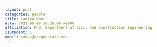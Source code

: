```yaml
---
layout: post
categories: people
title: Lamiya Noor
date: 2022-05-06 16:25:06 +0500
affiliation: PhD, Department of Civil and Construction Engineering
isStudent: 1
email: sahas@oregonstate.edu
---
```


